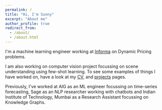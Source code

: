 ```yaml
---
permalink: /
title: "Hi, I'm Sunny"
excerpt: "About me"
author_profile: true
redirect_from: 
  - /about/
  - /about.html
---
```


I'm a machine learning engineer working at [Informa](https://www.informamarkets.com/en/home.html) on Dynamic Pricing problems. 

I am also working on computer vision project focussing on scene understanding using few-shot learning. To see some examples of things I have worked on, have a look at my [CV](/cv), and [projects](/projects) pages.

Previously, I've worked at AIG as an ML engineer focussing on time-series forecasting, Sage as an NLP researcher working with chatbots and Indian Institute of Technology, Mumbai as a Research Assistant focussing on Knowledge Graphs.
